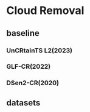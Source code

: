 # Cloud Removal

## baseline
### UnCRtainTS L2(2023)

### GLF-CR(2022)

### DSen2-CR(2020)


## datasets
### 

